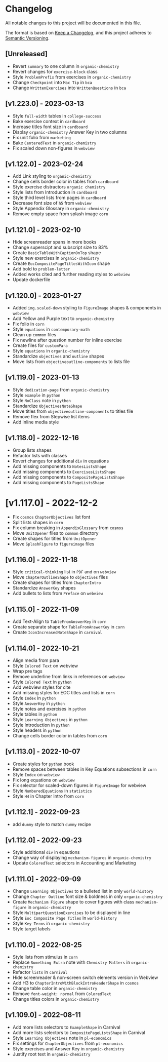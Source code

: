 # Changelog
All notable changes to this project will be documented in this file.

The format is based on [Keep a Changelog](https://keepachangelog.com/en/1.0.0/),
and this project adheres to [Semantic Versioning](https://semver.org/spec/v2.0.0.html).

## [Unreleased]

* Revert `summary` to one column in `organic-chemistry`
* Revert changes for `exercise-block` class
* Style `ProblemPrefix` from exercises in `organic-chemistry`
* Change `Checkpoint` into `Mac Tip` in `bca`
* Change `WrittenExercises` into `WrittenQuestions` in `bca`

## [v1.223.0] - 2023-03-13

* Style `full-width` tables in `college-success`
* Bake exercise context in `cardboard`
* Increase titles font size in `cardboard`
* Display `organic-chemistry` Answer Key in two columns
* Fix unit folio from `marketing`
* Bake `CenteredText` in `organic-chemistry`
* Fix scaled down non-figures in `webview`

## [v1.122.0] - 2023-02-24

* Add Link styling to `organic-chemistry`
* Change cells border color in tables from `cardboard`
* Style exercise distractors `organic chemistry`
* Style lists from Introduction in `cardboard`
* Style third level lists from pages in `cardboard`
* Decrease font size of `h5` from `webview`
* Style Appendix Glossary in `organic-chemistry`
* Remove empty space from splash image `corn`

## [v1.121.0] - 2023-02-10

* Hide screenreader spans in more books
* Change superscipt and subscript size to 83%
* Create `BasicTableWithCaptionOnTop` shape
* Style new exercises in `organic-chemistry`
* Create `EocCompositePageTitlesWithIcon` shape
* Add bold to `problem-letter`
* Added works cited and further reading styles to `webview`
* Update dockerfile

## [v1.120.0] - 2023-01-27

* Added `img.scaled-down` styling to `FigureImage` shapes & components in `webview`
* Add Yellow and Purple text to `organic-chemistry`
* Fix folio in `corn`
* Style `equations` in `contemporary-math`
* Clean up `common` files
* Fix newline after question number for inline exercise
* Create files for `customPara`
* Style `equations` in `organic-chemistry`
* Standardize `objectives` and `outline` shapes
* Move lists from `objectiveoutline-components` to lists file

## [v1.119.0] - 2023-01-13

* Style `dedication-page` from `organic-chemistry`
* Style `example` in `python`
* Style `NoClass` note in `python`
* Standardize `ObjectivesNoteShape`
* Move titles from `objectiveoutline-components` to titles file
* Remove flex from Stepwise list items
* Add inline media style

## [v1.118.0] - 2022-12-16

* Group lists shapes
* Refactor lists with classes
* Revert changes for additional `div` in equations
* Add missing components to `NotesListsShape`
* Add missing components to `ExercisesListsShape`
* Add missing components to `CompositePageListsShape`
* Add missing components to `PageListsShape`

# [v1.117.0] - 2022-12-2

* Fix `cosmos` `ChapterObjectives` list font
* Split lists shapes in `corn`
* Fix column breaking in `AppendixGlossary` from `cosmos`
* Move `UnitOpener` files to `common` directory
* Create shapes for titles from `UnitOpener`
* Move `SplashFigure` to `figureimage` files

## [v1.116.0] - 2022-11-18

* Style `critical-thinking` list in `PDF` and on `webview`
* Move `ChapterOutlineShape` to `objectives` files
* Create shapes for titles from `ChapterIntro`
* Standardize `AnswerKey` shapes
* Add bullets to lists from `Preface` on `webview`

## [v1.115.0] - 2022-11-09

* Add Text-Align to `TableFromAnswerKey` in `corn`
* Create separate shape for `TableFromAnswerKey` in `corn`
* Create `IconIncreasedNoteShape` in `carnival`

## [v1.114.0] - 2022-10-21

* Align media from para
* Style `Colored Text` on webview
* Wrap pre tags
* Remove underline from links in references on `webview`
* Style `Colored Text` in `python`
* Add webview styles for cite
* Add missing styles for EOC titles and lists in `corn`
* Style `Index` in `python`
* Style `AnswerKey` in `python`
* Style notes and exercises in `python`
* Style tables in `python`
* Style `Learning Objectives` in `python`
* Style Introduction in `python`
* Style headers in `python`
* Change cells border color in tables from `corn`

## [v1.113.0] - 2022-10-07

* Create styles for `python` book
* Remove spaces between tables in Key Equations subsections in `corn`
* Style `Index` on `webview`
* Fix long equations on `webview`
* Fix selector for scaled-down figures in `FigureImage` for webview
* Style `NumberedEquations` in `statistics`
* Style `H4` in Chapter Intro from `corn`

## [v1.112.1] - 2022-09-23

* add `dummy` style to match `dummy` recipe

## [v1.112.0] - 2022-09-23

* Style additional `div` in eqautions
* Change way of displaying `mechanism-figures` in `organic-chemistry`
* Update `ColoredText` selectors in Accounting and Marketing


## [v1.111.0] - 2022-09-09

* Change `Learning Objectives` to a bulleted list in only `world-history`
* Change `Chapter Outline` font size & boldness in only `organic-chemistry`
* Create `Mechanism Figure` shape to cover figures with class `mechanism-figure` in `organic-chemistry`
* Style `MultipartQuestionExercises` to be displayed in line
* Style `Eoc Composite Page Titles` in `world-history`
* Style `Key Terms` in `organic-chemistry`
* Style target labels

## [v1.110.0] - 2022-08-25

* Style lists from stimulus in `corn`
* Replace `Something Extra` note with `Chemistry Matters` in `organic-chemistry`
* Refactor `lists` in `carnival`
* Hide screenreader & non-screen switch elements version in Webview
* Add H3 to `ChapterIntroWithBlockIntroHeaderShape` in `cosmos`
* Change table color in `organic-chemistry`
* Remove `font-weight: normal` from `ColoredText`
* Change titles colors in `organic-chemistry`

## [v1.109.0] - 2022-08-11

* Add more lists selectors to `ExampleShape` in Carnival
* Add more lists selectors to `CompositePageListsShape` in Carnival
* Style `Learning Objectives` note in `pl-economics`
* Fix settings for `ChapterObjectives` from `pl-economics`
* Style exercises and Answer Key in `organic-chemistry`
* Justify root text in `organic-chemistry`
